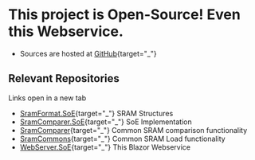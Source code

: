 ﻿# This project is Open-Source! Even this Webservice.

* Sources are hosted at [GitHub](https://github.com/CleanCodeX){target="_"}

## Relevant Repositories

Links open in a new tab

* [SramFormat.SoE](https://github.com/CleanCodeX/SramFormat.SoE){target="_"} SRAM Structures
* [SramComparer.SoE](https://github.com/CleanCodeX/SramComparer.SoE){target="_"} SoE Implementation
* [SramComparer](https://github.com/CleanCodeX/SramComparer){target="_"} Common SRAM comparison functionality
* [SramCommons](https://github.com/CleanCodeX/SramCommons){target="_"} Common SRAM Load functionality
* [WebServer.SoE](https://github.com/CleanCodeX/WebServer.SoE){target="_"} This Blazor Webservice

